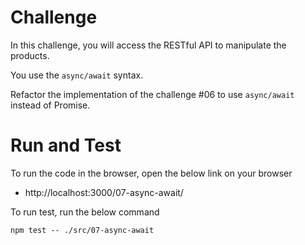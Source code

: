 # Challenge

In this challenge, you will access the RESTful API to manipulate the products.

You use the `async/await` syntax.

Refactor the implementation of the challenge #06 to use `async/await` instead of Promise.

# Run and Test

To run the code in the browser, open the below link on your browser

- http://localhost:3000/07-async-await/

To run test, run the below command

```
npm test -- ./src/07-async-await
```
